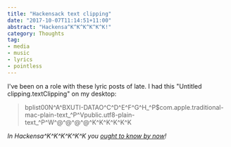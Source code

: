 ```yaml
---
title: "Hackensack text clipping"
date: "2017-10-07T11:14:51+11:00"
abstract: "Hackensa^K^K^K^K^K^K!"
category: Thoughts
tag:
- media
- music
- lyrics
- pointless
---
```

I've been on a role with these lyric posts of late. I had this "Untitled clipping.textClipping" on my desktop:

> bplist00N^A^BXUTI-DATAO^C^D^E^F^G^H_^P$com.apple.traditional-mac-plain-text_^P^Vpublic.utf8-plain-text_^P^W^@^@^@^@^K^K^K^K^K^K

*In Hackensa^K^K^K^K^K^K you [ought to know by now]!*

[ought to know by now]: https://billyjoel.com/song/movin-out/

